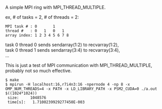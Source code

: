 A simple MPI ring with MPI_THREAD_MULTIPLE.  

ex, # of tasks = 2, # of threads = 2:  
  
```
MPI task # : 0       1  
thread #   : 0   1   0   1
array index: 1 2 3 4 5 6 7 8
```
  
task 0 thread 0 sends sendarray(1:2) to recvarray(1:2),  
task 0 thread 1 sends sendarray(3:4) to recvarray(3:4),  
...    
  
This is just a test of MPI communication with MPI_THREAD_MULTIPLE, probably not so much effective.

```
$ make
$ mpirun -H localhost:16,r7i4n3:16 -npernode 4 -np 8 -x OMP_NUM_THREADS=4 -x PATH -x LD_LIBRARY_PATH -x PSM2_CUDA=0 ./a.out $((1024*1024))
 size:     1048576
 time[s]:   1.7100239929277450E-003
```
